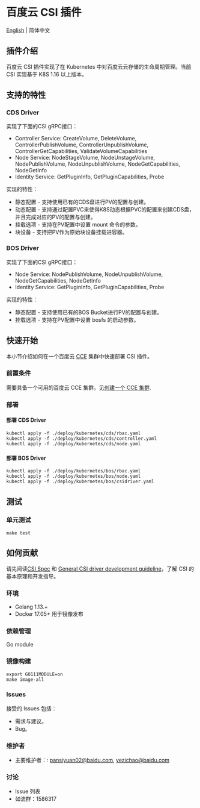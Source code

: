 # 百度云 CSI 插件

[English](./README.md) | 简体中文

## 插件介绍

百度云 CSI 插件实现了在 Kubernetes 中对百度云云存储的生命周期管理。当前 CSI 实现基于 K8S 1.16 以上版本。

## 支持的特性

### CDS Driver

实现了下面的CSI gRPC接口：

* Controller Service: CreateVolume, DeleteVolume, ControllerPublishVolume, ControllerUnpublishVolume, ControllerGetCapabilities, ValidateVolumeCapabilities
* Node Service: NodeStageVolume, NodeUnstageVolume, NodePublishVolume, NodeUnpublishVolume, NodeGetCapabilities, NodeGetInfo
* Identity Service: GetPluginInfo, GetPluginCapabilities, Probe

实现的特性：

* 静态配置 - 支持使用已有的CDS盘进行PV的配置与创建。
* 动态配置 - 支持通过配置PVC来使得K8S动态根据PVC的配置来创建CDS盘，并且完成对应的PV的配置与创建。
* 挂载选项 - 支持在PV配置中设置 mount 命令的参数。
* 块设备 - 支持把PV作为原始块设备挂载进容器。

### BOS Driver

实现了下面的CSI gRPC接口：

* Node Service: NodePublishVolume, NodeUnpublishVolume, NodeGetCapabilities, NodeGetInfo
* Identity Service: GetPluginInfo, GetPluginCapabilities, Probe

实现的特性：

* 静态配置 - 支持使用已有的BOS Bucket进行PV的配置与创建。
* 挂载选项 - 支持在PV配置中设置 bosfs 的启动参数。

## 快速开始

本小节介绍如何在一个百度云 [CCE](https://cloud.baidu.com/product/cce.html) 集群中快速部署 CSI 插件。

### 前置条件

需要具备一个可用的百度云 CCE 集群。见[创建一个 CCE 集群](https://cloud.baidu.com/doc/CCE/s/zjxpoqohb).

### 部署

#### 部署 CDS Driver

```
kubectl apply -f ./deploy/kubernetes/cds/rbac.yaml
kubectl apply -f ./deploy/kubernetes/cds/controller.yaml
kubectl apply -f ./deploy/kubernetes/cds/node.yaml
```

#### 部署 BOS Driver

```
kubectl apply -f ./deploy/kubernetes/bos/rbac.yaml
kubectl apply -f ./deploy/kubernetes/bos/node.yaml
kubectl apply -f ./deploy/kubernetes/bos/csidriver.yaml
```

## 测试

### 单元测试

```
make test
```

## 如何贡献

请先阅读[CSI Spec](https://github.com/container-storage-interface/spec/blob/master/spec.md) 和 [General CSI driver development guideline](https://kubernetes-csi.github.io/docs/developing.html)，了解 CSI 的基本原理和开发指导。 

### 环境

* Golang 1.13.+
* Docker 17.05+ 用于镜像发布

### 依赖管理

Go module

### 镜像构建

```
export GO111MODULE=on
make image-all
```

### Issues

接受的 Issues 包括：

* 需求与建议。
* Bug。

### 维护者

* 主要维护者：: pansiyuan02@baidu.com, yezichao@baidu.com

### 讨论

* Issue 列表
* 如流群：1586317
